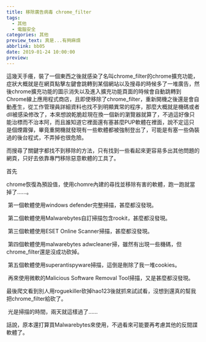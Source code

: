 ```yaml
---
title: 移除廣告病毒 chrome_filter
tags:
  - 其他
  - 電腦安全
categories: 其他
preview_text: 真是...有夠麻煩
abbrlink: bb05
date: 2019-01-24 10:00:00
preview:
---
```


​	這幾天手癢，裝了一個東西之後就感染了名叫chrome_filter的chrome擴充功能，症狀大概就是在網頁點擊左鍵會跳轉到某個網站以及搜尋的時候多了一堆廣告，然後chrome擴充功能的圖示消失以及進入擴充功能頁面的時候會自動跳轉到Chrome線上應用程式商店，且即使移除了chrome_filter，重新開機之後還是會自動產生，從工作管理員詳細資料也找不到明顯異常的程序，那麼大概就是機碼或者dll被感染修改了，本來想說乾脆趁現在換一個新的瀏覽器就算了，不過這好像只能治標而不治本阿，而且誰知道它裡面還有塞甚麼PUP軟體在裡面，說不定這只是個煙霧彈，畢竟重開機就發現有一些軟體都被強制登出了，可能是有塞一些偽裝過的後台程式，不弄掉也很危險。

​	而搜尋了關鍵字都找不到移除的方法，只有找到一些看起來更容易多出其他問題的網頁，只好去依靠專門移除惡意軟體的工具了。



首先

​	chrome恢復為預設值，使用chomre內建的尋找並移除有害的軟體，跑一跑就當掉了......。

​	第一個軟體使用windows defender完整掃描，甚麼都沒發現。

​	第二個軟體使用Malwarebytes自訂掃描包含rookit，甚麼都沒發現。

​	第三個軟體使用ESET Online Scanner掃描，甚麼都沒發現。

​	第四個軟體使用malwarebytes adwcleaner掃，雖然有出現一些機碼，但chrome_filter還是沒成功砍掉。

​	第五個軟體使用superantispyware掃描，這倒是刪除了我一堆cookies。

​	再來使用微軟的Malicious Software Removal Tool掃描，又是甚麼都沒發現。

​	最後爬文看到別人用roguekiller砍掉hao123後就抓來試試看，沒想到還真的幫我把chrome_filter給砍了。



​	光是掃描的時間，兩天就這樣過了......

​	話說，原本還打算買Malwarebytes來使用，不過看來可能要再考慮其他的反間諜軟體了。